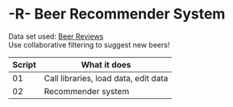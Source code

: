 # -R- Beer Recommender System

Data set used: [Beer Reviews](https://s3.amazonaws.com/demo-datasets/beer_reviews.tar.gz)    
Use collaborative filtering to suggest new beers!     

	
| Script | What it does |
|--------|--------------|
| 01 | Call libraries, load data, edit data|
| 02 | Recommender system |

